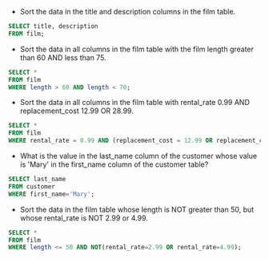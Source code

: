 * Sort the data in the title and description columns in the film table.


```sql
SELECT title, description
FROM film;
```


* Sort the data in all columns in the film table with the film length greater than 60 AND less than 75.


```sql
SELECT *
FROM film
WHERE length > 60 AND length < 70;
```



* Sort the data in all columns in the film table with rental_rate 0.99 AND replacement_cost 12.99 OR 28.99.


```sql
SELECT *
FROM film
WHERE rental_rate = 0.99 AND (replacement_cost = 12.99 OR replacement_cost = 28.99);
```


 
* What is the value in the last_name column of the customer whose value is 'Mary' in the first_name column of the customer table?


```sql
SELECT last_name
FROM customer
WHERE first_name='Mary';
```



* Sort the data in the film table whose length is NOT greater than 50, but whose rental_rate is NOT 2.99 or 4.99.

```sql
SELECT *
FROM film
WHERE length <= 50 AND NOT(rental_rate=2.99 OR rental_rate=4.99);
```
